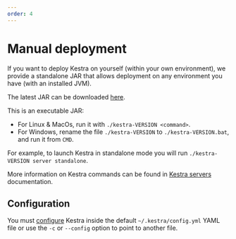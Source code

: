 ```yaml
---
order: 4
---
```

# Manual deployment

If you want to deploy Kestra on yourself (within your own environment), we provide a standalone JAR that allows deployment on any environment you have (with an installed JVM).

The latest JAR can be downloaded [here](https://api.kestra.io/v1/versions/download).

This is an executable JAR:
- For Linux & MacOs, run it with `./kestra-VERSION <command>`.
- For Windows, rename the file `./kestra-VERSION` to `./kestra-VERSION.bat`, and run it from `CMD`.

For example, to launch Kestra in standalone mode you will run `./kestra-VERSION server standalone`.

More information on Kestra commands can be found in [Kestra servers](/docs/administrator-guide/servers) documentation.

## Configuration

You must [configure](/docs/administrator-guide/configuration) Kestra inside the default `~/.kestra/config.yml` YAML file or use the `-c` or `--config` option to point to another file.

